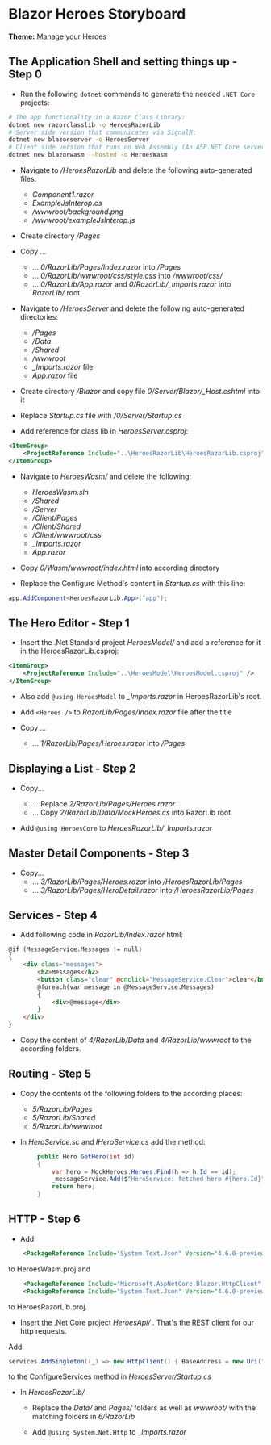 # Blazor Heroes Storyboard

**Theme:** Manage your Heroes

## The Application Shell and setting things up - Step 0

* Run the following `dotnet` commands to generate the needed `.NET Core` projects:

```bash
# The app functionality in a Razor Class Library:
dotnet new razorclasslib -o HeroesRazorLib
# Server side version that communicates via SignalR:
dotnet new blazorserver -o HeroesServer
# Client side version that runs on Web Assembly (An ASP.NET Core server hosts the files):
dotnet new blazorwasm --hosted -o HeroesWasm
```

* Navigate to */HeroesRazorLib* and delete the following auto-generated files:
    * *Component1.razor*
    * *ExampleJsInterop.cs*
    * */wwwroot/background.png*
    * */wwwroot/exampleJsInterop.js*

* Create directory */Pages*

* Copy ...
    * ... *0/RazorLib/Pages/Index.razor* into */Pages*
    * ... *0/RazorLib/wwwroot/css/style.css* into */wwwroot/css/*
    * ... *0/RazorLib/App.razor* and *0/RazorLib/_Imports.razor* into *RazorLib/* root

* Navigate to */HeroesServer* and delete the following auto-generated directories:
    * */Pages* 
    * */Data* 
    * */Shared* 
    * */wwwroot* 
    * *_Imports.razor* file
    * *App.razor* file

* Create directory */Blazor* and copy file *0/Server/Blazor/_Host.cshtml* into it

* Replace *Startup.cs* file with */0/Server/Startup.cs*

* Add reference for class lib in *HeroesServer.csproj*:

```xml
<ItemGroup>
    <ProjectReference Include="..\HeroesRazorLib\HeroesRazorLib.csproj" />
</ItemGroup>
```

* Navigate to *HeroesWasm/* and delete the following:
    * *HeroesWasm.sln*
    * */Shared*
    * */Server*
    * */Client/Pages*
    * */Client/Shared*
    * */Client/wwwroot/css*
    * *_Imports.razor*
    * *App.razor*

* Copy *0/Wasm/wwwroot/index.html* into according directory

* Replace the Configure Method's content in *Startup.cs* with this line:
```cs
app.AddComponent<HeroesRazorLib.App>("app");
```

## The Hero Editor - Step 1

* Insert the .Net Standard project *HeroesModel/* and add a reference for it in the HeroesRazorLib.csproj:

```xml
<ItemGroup>
    <ProjectReference Include="..\HeroesModel\HeroesModel.csproj" />
</ItemGroup>
````

* Also add `@using HeroesModel` to *_Imports.razor* in HeroesRazorLib's root.

* Add `<Heroes />` to *RazorLib/Pages/Index.razor* file after the title
* Copy ...
    * ... *1/RazorLib/Pages/Heroes.razor* into */Pages*

## Displaying a List - Step 2

* Copy...
  * ... Replace *2/RazorLib/Pages/Heroes.razor*
  * ... Copy *2/RazorLib/Data/MockHeroes.cs* into RazorLib root

* Add `@using HeroesCore` to *HeroesRazorLib/_Imports.razor*

## Master Detail Components - Step 3

* Copy...
  * ... *3/RazorLib/Pages/Heroes.razor* into */HeroesRazorLib/Pages*
  * ... *3/RazorLib/Pages/HeroDetail.razor* into */HeroesRazorLib/Pages*

## Services - Step 4

* Add following code in *RazorLib/Index.razor* html:
```html
@if (MessageService.Messages != null) 
{
    <div class="messages">
        <h2>Messages</h2>
        <button class="clear" @onclick="MessageService.Clear">clear</button>
        @foreach(var message in @MessageService.Messages)
        {
            <div>@message</div>
        }
    </div>
}
```

* Copy the content of *4/RazorLib/Data* and *4/RazorLib/wwwroot* to the according folders.

## Routing - Step 5

* Copy the contents of the following folders to the according places:
    * *5/RazorLib/Pages*
    * *5/RazorLib/Shared*
    * *5/RazorLib/wwwroot*

* In *HeroService.sc* and *IHeroService.cs* add the method:

```cs
        public Hero GetHero(int id)
        {
            var hero = MockHeroes.Heroes.Find(h => h.Id == id);
            _messageService.Add($"HeroService: fetched hero #{hero.Id}");
            return hero;
        }
````

## HTTP - Step 6

* Add
```xml
    <PackageReference Include="System.Text.Json" Version="4.6.0-preview8.19405.3" />
````
to HeroesWasm.proj and

```xml
    <PackageReference Include="Microsoft.AspNetCore.Blazor.HttpClient" Version="3.0.0-preview8.19405.7" />
    <PackageReference Include="System.Text.Json" Version="4.6.0-preview8.19405.3" />
```

to HeroesRazorLib.proj.

* Insert the .Net Core project *HeroesApi/* . That's the REST client for our http requests.

Add

```cs
services.AddSingleton((_) => new HttpClient() { BaseAddress = new Uri("http://localhost:61412/", UriKind.Absolute) });
````

to the ConfigureServices method in *HeroesServer/Startup.cs*

* In *HeroesRazorLib/*

    * Replace the *Data/* and *Pages/* folders as well as *wwwroot/* with the matching folders in *6/RazorLib*

    * Add `@using System.Net.Http` to *_Imports.razor*

